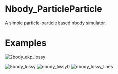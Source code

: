 # Nbody_ParticleParticle

A simple particle-particle based nbody simulator.

# Examples
![2body_ekp_lossy](https://user-images.githubusercontent.com/81137805/135306535-49ca67bc-09db-43b1-b9bf-827673e0beaf.gif)


![5body_lossy](https://user-images.githubusercontent.com/81137805/135307724-d1cffcbf-7801-4561-b1a8-a1297ae4e699.gif)
![nbody_lossy0](https://user-images.githubusercontent.com/81137805/135315066-ed9ccc9b-1126-49e3-aa0d-fd171c184c30.gif) ![nbody_lossy_lines](https://user-images.githubusercontent.com/81137805/135316218-16b0c158-3d4a-4cf6-8ef6-836442e83c18.gif)
